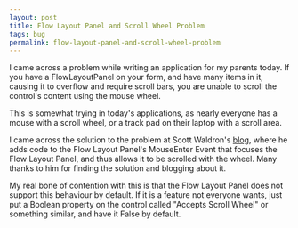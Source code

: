 ```yaml
---
layout: post
title: Flow Layout Panel and Scroll Wheel Problem
tags: bug
permalink: flow-layout-panel-and-scroll-wheel-problem
---
```


I came across a problem while writing an application for my parents today.  If you have a FlowLayoutPanel on your form, and have many items in it, causing it to overflow and require scroll bars, you are unable to scroll the control's content using the mouse wheel.

This is somewhat trying in today's applications, as nearly everyone has a mouse with a scroll wheel, or a track pad on their laptop with a scroll area.

I came across the solution to the problem at Scott Waldron's [blog][flow-layout-panel], where he adds code to the Flow Layout Panel's MouseEnter Event that focuses the Flow Layout Panel, and thus allows it to be scrolled with the wheel.  Many thanks to him for finding the solution and blogging about it.

My real bone of contention with this is that the Flow Layout Panel does not support this behaviour by default.  If it is a feature not everyone wants, just put a Boolean property on the control called "Accepts Scroll Wheel" or something similar, and have it False by default.

[flow-layout-panel]: http://www.thewayofcoding.com/2008/02/c-net-programming-tip-flowlayoutpanel.html
